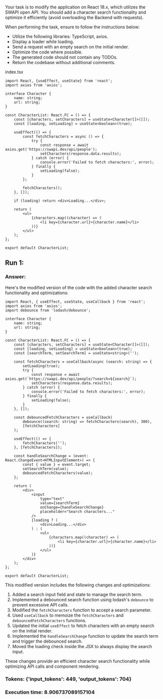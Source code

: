 Your task is to modify the application on React 18.x, which utilizes the SWAPI open API.
You should add a character search functionality and optimize it efficiently (avoid overloading the Backend with requests).

When performing the task, ensure to follow the instructions below:
- Utilize the following libraries: TypeScript, axios.
- Display a loader while loading.
- Send a request with an empty search on the initial render.
- Optimize the code where possible.
- The generated code should not contain any TODOs.
- Return the codebase without additional comments.

index.tsx
```tsx
import React, {useEffect, useState} from 'react';
import axios from 'axios';

interface Character {
    name: string;
    url: string;
}

const CharacterList: React.FC = () => {
    const [characters, setCharacters] = useState<Character[]>([]);
    const [loading, setLoading] = useState<boolean>(true);

    useEffect(() => {
        const fetchCharacters = async () => {
            try {
                const response = await axios.get('https://swapi.dev/api/people');
                setCharacters(response.data.results);
            } catch (error) {
                console.error('Failed to fetch characters:', error);
            } finally {
                setLoading(false);
            }
        };

        fetchCharacters();
    }, []);

    if (loading) return <div>Loading...</div>;

    return (
        <ul>
            {characters.map((character) => (
                <li key={character.url}>{character.name}</li>
            ))}
        </ul>
    );
};

export default CharacterList;
```

## Run 1:
### Answer:
Here's the modified version of the code with the added character search functionality and optimizations:

```tsx
import React, { useEffect, useState, useCallback } from 'react';
import axios from 'axios';
import debounce from 'lodash/debounce';

interface Character {
    name: string;
    url: string;
}

const CharacterList: React.FC = () => {
    const [characters, setCharacters] = useState<Character[]>([]);
    const [loading, setLoading] = useState<boolean>(true);
    const [searchTerm, setSearchTerm] = useState<string>('');

    const fetchCharacters = useCallback(async (search: string) => {
        setLoading(true);
        try {
            const response = await axios.get(`https://swapi.dev/api/people/?search=${search}`);
            setCharacters(response.data.results);
        } catch (error) {
            console.error('Failed to fetch characters:', error);
        } finally {
            setLoading(false);
        }
    }, []);

    const debouncedFetchCharacters = useCallback(
        debounce((search: string) => fetchCharacters(search), 300),
        [fetchCharacters]
    );

    useEffect(() => {
        fetchCharacters('');
    }, [fetchCharacters]);

    const handleSearchChange = (event: React.ChangeEvent<HTMLInputElement>) => {
        const { value } = event.target;
        setSearchTerm(value);
        debouncedFetchCharacters(value);
    };

    return (
        <div>
            <input
                type="text"
                value={searchTerm}
                onChange={handleSearchChange}
                placeholder="Search characters..."
            />
            {loading ? (
                <div>Loading...</div>
            ) : (
                <ul>
                    {characters.map((character) => (
                        <li key={character.url}>{character.name}</li>
                    ))}
                </ul>
            )}
        </div>
    );
};

export default CharacterList;
```

This modified version includes the following changes and optimizations:

1. Added a search input field and state to manage the search term.
2. Implemented a debounced search function using lodash's `debounce` to prevent excessive API calls.
3. Modified the `fetchCharacters` function to accept a search parameter.
4. Used `useCallback` to memoize the `fetchCharacters` and `debouncedFetchCharacters` functions.
5. Updated the initial `useEffect` to fetch characters with an empty search on the initial render.
6. Implemented the `handleSearchChange` function to update the search term and trigger the debounced search.
7. Moved the loading check inside the JSX to always display the search input.

These changes provide an efficient character search functionality while optimizing API calls and component rendering.

### Tokens: {'input_tokens': 449, 'output_tokens': 704}
### Execution time: 8.906737089157104
